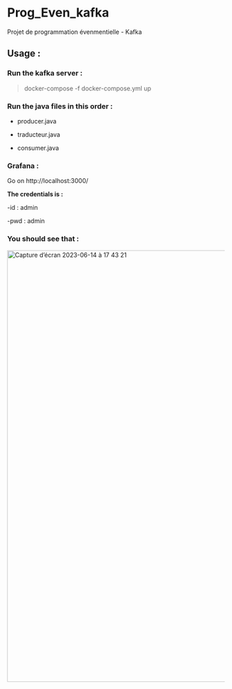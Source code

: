 # Prog_Even_kafka
Projet de programmation évenmentielle - Kafka 

## Usage :

### Run the kafka server :
> docker-compose -f docker-compose.yml up


### Run the java files in this order :
 - producer.java

 - traducteur.java

 - consumer.java


### Grafana :

Go on http://localhost:3000/

 **The credentials is :**

 -id : admin
 
 -pwd : admin

### You should see that : 

<img width="1000" alt="Capture d’écran 2023-06-14 à 17 43 21" src="https://github.com/Eiichiru/Prog_Even_kafka/assets/93995072/67347790-5318-4032-9874-ca861745e5c4">

